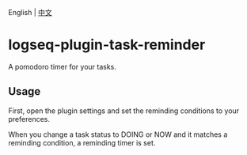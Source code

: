 English | [中文](README.zh.md)

# logseq-plugin-task-reminder

A pomodoro timer for your tasks.

## Usage

First, open the plugin settings and set the reminding conditions to your preferences.

When you change a task status to DOING or NOW and it matches a reminding condition, a reminding timer is set.
